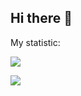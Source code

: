## Hi there 👋

My statistic:

![](http://github-profile-summary-cards.vercel.app/api/cards/profile-details?username=Ilkarion&theme=transparent)


![](http://github-profile-summary-cards.vercel.app/api/cards/most-commit-language?username={Ilkarion}&theme={transparent}&exclude={exclude})
